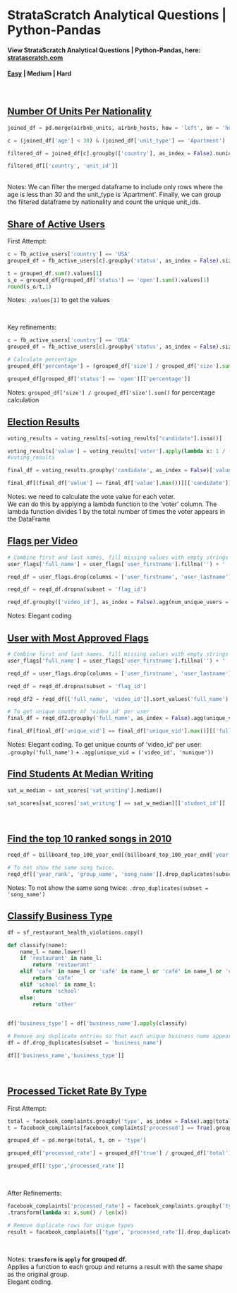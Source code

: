 # StrataScratch Analytical Questions | Python-Pandas

#### View StrataScratch Analytical Questions | Python-Pandas, here: [stratascratch.com](https://platform.stratascratch.com/coding?code_type=2&is_freemium=1&order_field=difficulty)

#### [Easy](https://github.com/s1dewalker/StrataScratch-Python-Pandas) | Medium | Hard
<br/>

## [Number Of Units Per Nationality](https://platform.stratascratch.com/coding/10156-number-of-units-per-nationality?code_type=2)

```python
joined_df = pd.merge(airbnb_units, airbnb_hosts, how = 'left', on = 'host_id' )

c = (joined_df['age'] < 30) & (joined_df['unit_type'] == 'Apartment')

filtered_df = joined_df[c].groupby(['country'], as_index = False).nunique()

filtered_df[['country', 'unit_id']]
```
<br/>
Notes: We can filter the merged dataframe to include only rows where the age is less than 30 and the unit_type is 'Apartment'. Finally, we can group the filtered dataframe by nationality and count the unique unit_ids.

## [Share of Active Users](https://platform.stratascratch.com/coding/2005-share-of-active-users?code_type=2)
First Attempt:
```python
c = fb_active_users['country'] == 'USA'
grouped_df = fb_active_users[c].groupby('status', as_index = False).size()

t = grouped_df.sum().values[1]
s_o = grouped_df[grouped_df['status'] == 'open'].sum().values[1]
round(s_o/t,1)
```

Notes: `.values[1]` to get the values

<br/>

Key refinements:
```python
c = fb_active_users['country'] == 'USA'
grouped_df = fb_active_users[c].groupby('status', as_index = False).size()

# Calculate percentage
grouped_df['percentage'] = (grouped_df['size'] / grouped_df['size'].sum()) 

grouped_df[grouped_df['status'] == 'open'][['percentage']]
```
Notes: `grouped_df['size'] / grouped_df['size'].sum()` for percentage calculation

## [Election Results](https://platform.stratascratch.com/coding/2099-election-results?code_type=2)

```python
voting_results = voting_results[~voting_results["candidate"].isna()]

voting_results['value'] = voting_results['voter'].apply(lambda x: 1 / (voting_results["voter"] == x).sum())
#voting_results

final_df = voting_results.groupby('candidate', as_index = False)['value'].sum()

final_df[(final_df['value'] == final_df['value'].max())][['candidate']]
```

Notes: we need to calculate the vote value for each voter. <br/>
We can do this by applying a lambda function to the 'voter' column. The lambda function divides 1 by the total number of times the voter appears in the DataFrame
<br/>

## [Flags per Video](https://platform.stratascratch.com/coding/2102-flags-per-video?code_type=2)

```python
# Combine first and last names, fill missing values with empty strings
user_flags['full_name'] = user_flags['user_firstname'].fillna('') + ' ' + user_flags['user_lastname'].fillna('')

reqd_df = user_flags.drop(columns = ['user_firstname', 'user_lastname'])

reqd_df = reqd_df.dropna(subset = 'flag_id')

reqd_df.groupby(['video_id'], as_index = False).agg(num_unique_users = ('full_name', 'nunique'))
```
Notes: Elegant coding
<br/>

## [User with Most Approved Flags](https://platform.stratascratch.com/coding/2104-user-with-most-approved-flags?code_type=2)

```python
# Combine first and last names, fill missing values with empty strings
user_flags['full_name'] = user_flags['user_firstname'].fillna('') + ' ' + user_flags['user_lastname'].fillna('')

reqd_df = user_flags.drop(columns = ['user_firstname', 'user_lastname'])

reqd_df = reqd_df.dropna(subset = 'flag_id')

reqd_df2 = reqd_df[['full_name', 'video_id']].sort_values('full_name')

# To get unique counts of 'video_id' per user
final_df = reqd_df2.groupby('full_name', as_index = False).agg(unique_vid = ('video_id', 'nunique'))

final_df[final_df['unique_vid'] == final_df['unique_vid'].max()][['full_name']]
```
Notes: Elegant coding. To get unique counts of 'video_id' per user: `.groupby('full_name')` + `.agg(unique_vid = ('video_id', 'nunique'))`
<br/>

## [Find Students At Median Writing](https://platform.stratascratch.com/coding/9610-find-students-with-a-median-writing-score?code_type=2)

```python
sat_w_median = sat_scores['sat_writing'].median()

sat_scores[sat_scores['sat_writing'] == sat_w_median][['student_id']]
```

<br/>

## [Find the top 10 ranked songs in 2010](https://platform.stratascratch.com/coding/9650-find-the-top-10-ranked-songs-in-2010?code_type=2)

```python
reqd_df = billboard_top_100_year_end[(billboard_top_100_year_end['year'] == 2010) & (billboard_top_100_year_end['year_rank']<=10)] 

# To not show the same song twice.
reqd_df[['year_rank', 'group_name', 'song_name']].drop_duplicates(subset = 'song_name').sort_values('year_rank')
```
Notes: To not show the same song twice: `.drop_duplicates(subset = 'song_name')`
<br/>

## [Classify Business Type](https://platform.stratascratch.com/coding/9726-classify-business-type?code_type=2)

```python
df = sf_restaurant_health_violations.copy()

def classify(name):
    name_l = name.lower()
    if 'restaurant' in name_l:
        return 'restaurant'
    elif 'cafe' in name_l or 'café' in name_l or 'café' in name_l or 'coffee' in name_l:
        return 'cafe'
    elif 'school' in name_l:
        return 'school'
    else:
        return 'other'
        

df['business_type'] = df['business_name'].apply(classify)

# Remove any duplicate entries so that each unique business name appears only once in the final output.
df = df.drop_duplicates(subset = 'business_name')

df[['business_name','business_type']]
```
<br/>

## [Processed Ticket Rate By Type](https://platform.stratascratch.com/coding/9781-find-the-rate-of-processed-tickets-for-each-type?code_type=2)
First Attempt:
```python
total = facebook_complaints.groupby('type', as_index = False).agg(total = ('processed', 'size'))
t = facebook_complaints[facebook_complaints['processed'] == True].groupby('type', as_index = False).agg(true = ('processed', 'size'))

grouped_df = pd.merge(total, t, on = 'type')

grouped_df['processed_rate'] = grouped_df['true'] / grouped_df['total']

grouped_df[['type','processed_rate']]
```
<br/>

After Refinements:
```python
facebook_complaints['processed_rate'] = facebook_complaints.groupby('type')['processed']\
.transform(lambda x: x.sum() / len(x))

# Remove duplicate rows for unique types
result = facebook_complaints[['type', 'processed_rate']].drop_duplicates()
```
<br/>

Notes: **`transform` is `apply` for grouped df.** <br/>
Applies a function to each group and returns a result with the same shape as the original group.<br/>
Elegant coding. <br/>
